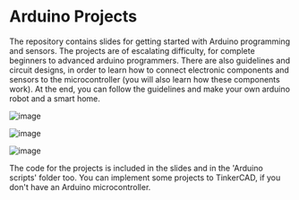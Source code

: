 # Arduino Projects

The repository contains slides for getting started with Arduino programming and sensors. The projects are of escalating difficulty, for complete beginners to advanced arduino programmers.
There are also guidelines and circuit designs, in order to learn how to connect electronic components and sensors to the microcontroller (you will also learn how these components work). 
At the end, you can follow the guidelines and make your own arduino robot and a smart home.

![image](https://github.com/panagiotamoraiti/Arduino-projects/assets/72858165/433c6a24-cda8-47d1-8a39-f7dc0659b5ee)

![image](https://github.com/panagiotamoraiti/Arduino-projects/assets/72858165/d70f24b7-8308-473a-b2a6-40c5d3566cd9)


![image](https://github.com/panagiotamoraiti/Arduino-projects/assets/72858165/dc3a9f09-592d-48c4-89ce-96c575d1ff1c)


The code for the projects is included in the slides and in the 'Arduino scripts' folder too.
You can implement some projects to TinkerCAD, if you don't have an Arduino microcontroller.
